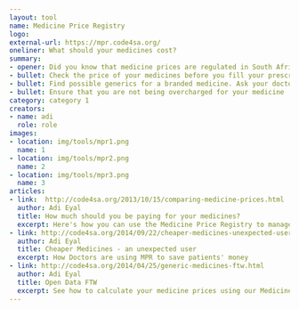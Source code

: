 ```yaml
---
layout: tool
name: Medicine Price Registry
logo: 
external-url: https://mpr.code4sa.org/
oneliner: What should your medicines cost? 
summary:
- opener: Did you know that medicine prices are regulated in South Africa? This means that you can
- bullet: Check the price of your medicines before you fill your prescription
- bullet: Find possible generics for a branded medicine. Ask your doctor if these medicines are viable alternatives
- bullet: Ensure that you are not being overcharged for your medicine
category: category 1
creators:
- name: adi
  role: role
images:
- location: img/tools/mpr1.png
  name: 1
- location: img/tools/mpr2.png
  name: 2
- location: img/tools/mpr3.png
  name: 3
articles:
- link:  http://code4sa.org/2013/10/15/comparing-medicine-prices.html
  author: Adi Eyal
  title: How much should you be paying for your medicines?
  excerpt: Here's how you can use the Medicine Price Registry to manage your medication costs
- link: http://code4sa.org/2014/09/22/cheaper-medicines-unexpected-user.html
  author: Adi Eyal
  title: Cheaper Medicines - an unexpected user 
  excerpt: How Doctors are using MPR to save patients' money
- link: http://code4sa.org/2014/04/25/generic-medicines-ftw.html
  author: Adi Eyal
  title: Open Data FTW
  excerpt: See how to calculate your medicine prices using our Medicine Price Registry
---
```

